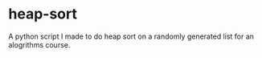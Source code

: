 # heap-sort
A python script I made to do heap sort on a randomly generated list for an alogrithms course.
